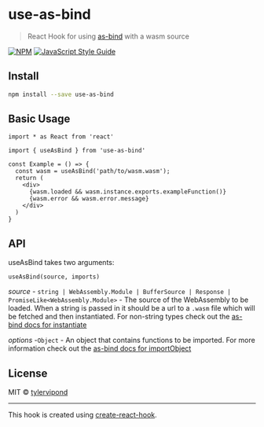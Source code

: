 # use-as-bind

> React Hook for using [as-bind](https://github.com/torch2424/as-bind) with a wasm source

[![NPM](https://img.shields.io/npm/v/use-as-bind.svg)](https://www.npmjs.com/package/use-as-bind) [![JavaScript Style Guide](https://img.shields.io/badge/code_style-standard-brightgreen.svg)](https://standardjs.com)

## Install

```bash
npm install --save use-as-bind
```

## Basic Usage

```tsx
import * as React from 'react'

import { useAsBind } from 'use-as-bind'

const Example = () => {
  const wasm = useAsBind('path/to/wasm.wasm');
  return (
    <div>
      {wasm.loaded && wasm.instance.exports.exampleFunction()}
      {wasm.error && wasm.error.message}
    </div>
  )
}
```

## API
useAsBind takes two arguments:

`useAsBind(source, imports)`

*source* - `string | WebAssembly.Module | BufferSource | Response | PromiseLike<WebAssembly.Module>` - 
The source of the WebAssembly to be loaded. When a string is passed in it should be a url to a `.wasm` file which will be fetched and then instantiated. For non-string types check out the [as-bind docs for instantiate](https://github.com/torch2424/as-bind#instantiate) 

*options* -`Object` - 
An object that contains functions to be imported. For more information check out the [as-bind docs for importObject](https://github.com/torch2424/as-bind#importobject)

## License

MIT © [tylervipond](https://github.com/tylervipond)

---

This hook is created using [create-react-hook](https://github.com/hermanya/create-react-hook).
